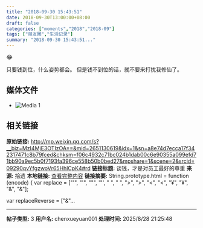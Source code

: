 ```yaml
---
title: "2018-09-30 15:43:51"
date: 2018-09-30T13:00:00+08:00
draft: false
categories: ["moments","2018","2018-09"]
tags: ["朋友圈","生活记录"]
summary: "2018-09-30 15:43:51..."
---
```


😂

只要钱到位，什么姿势都会。
但是钱不到位的话，就不要来打扰我修仙了。

## 媒体文件

- ![Media 1](/Moments/photos/2018-09-30/201809301543510.jpg)

## 相关链接

**原始链接:** http://mp.weixin.qq.com/s?__biz=MzI4MjE3OTIzOA==&mid=2651130619&idx=1&sn=a8e74d7ecca17f342317471c8b79fced&chksm=f06c4932c71bc024b1dab00c6e90355a099efd71bb90a9ec5b0f7193fa396ce558b50b0bed27&mpshare=1&scene=2&srcid=09290qvYfgzwoVr65HhlCpK4#rd
**链接标题:** 谈钱，才是对员工最好的尊重
**来源:** 拾遗
**本地链接:** [查看完整内容](/link_content/2018/09/2018-09-30-3/link_content/)
**链接摘要:** String.prototype.html = function (encode) {
  var replace = ["&#39;", "'", "&quot;", '"', "&nbsp;", " ", "&gt;", ">", "&lt;", "<", "&yen;", "¥", "&amp;", "&"];
 
 
 
 
 
  
  var replaceReverse = ["&"...

---

**帖子类型:** 3
**用户名:** chenxueyuan001
**处理时间:** 2025/8/28 21:25:48